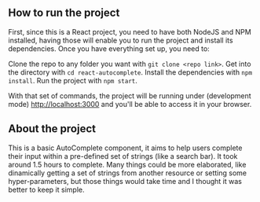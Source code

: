 ## How to run the project

First, since this is a React project, you need to have both NodeJS and NPM installed, having those will enable you to run the project and install its dependencies.
Once you have everything set up, you need to:

Clone the repo to any folder you want with `git clone <repo link>`.
Get into the directory with `cd react-autocomplete`.
Install the dependencies with `npm install`.
Run the project with `npm start`.

With that set of commands, the project will be running under (development mode) [http://localhost:3000](http://localhost:3000) and you'll be able to access it in your browser.

## About the project

This is a basic AutoComplete component, it aims to help users complete their input within a pre-defined set of strings (like a search bar).
It took around 1.5 hours to complete.
Many things could be more elaborated, like dinamically getting a set of strings from another resource or setting some hyper-parameters, but those things would take time and I thought it was better to keep it simple.
